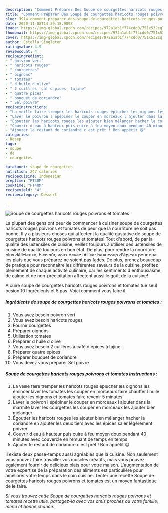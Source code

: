 ```yaml
---
description: "Comment Préparer Des Soupe de courgettes haricots rouges poivrons et tomates"
title: "Comment Préparer Des Soupe de courgettes haricots rouges poivrons et tomates"
slug: 3914-comment-preparer-des-soupe-de-courgettes-haricots-rouges-poivrons-et-tomates
date: 2020-11-08T14:30:18.909Z
image: https://img-global.cpcdn.com/recipes/972a1ab1f774cdd0/751x532cq70/soupe-de-courgettes-haricots-rouges-poivrons-et-tomates-photo-principale-de-la-recette.jpg
thumbnail: https://img-global.cpcdn.com/recipes/972a1ab1f774cdd0/751x532cq70/soupe-de-courgettes-haricots-rouges-poivrons-et-tomates-photo-principale-de-la-recette.jpg
cover: https://img-global.cpcdn.com/recipes/972a1ab1f774cdd0/751x532cq70/soupe-de-courgettes-haricots-rouges-poivrons-et-tomates-photo-principale-de-la-recette.jpg
author: Estella Singleton
ratingvalue: 4.9
reviewcount: 4
recipeingredient:
- " poivron vert"
- " haricots rouges"
- " courgettes"
- " oignons"
- " tomates"
- " d huile d olive"
- " 2 cuillres  caf d pices  tajine"
- " quatre pices"
- " bouquet de coriandre"
- " Sel poivre"
recipeinstructions:
- "La veille faire tremper les haricots rouges éplucher les oignons les émincer laver les tomates les couper en morceaux faire chauffer l huile ajouter les oignons et tomates faire revenir 5 minutes"
- "Laver le poivron l épépiner le couper en morceaux l ajouter dans la marmite laver les courgettes les couper en morceaux les ajouter bien mélanger"
- "Égoutter les haricots rouges les ajouter bien mélanger hacher la coriandre en ajouter les deux tiers avec les épices saler légèrement poivrer"
- "Couvrir d eau à hauteur puis cuire à feu moyen doux pendant 40 minutes avec couvercle en remuant de temps en temps"
- "Ajouter le restant de coriandre c est prêt ! Bon appétit 😋"
categories:
- Resep
tags:
- soupe
- de
- courgettes

katakunci: soupe de courgettes 
nutrition: 247 calories
recipecuisine: Indonesian
preptime: "PT38M"
cooktime: "PT40M"
recipeyield: "4"
recipecategory: Dessert

---
```



![Soupe de courgettes haricots rouges poivrons et tomates](https://img-global.cpcdn.com/recipes/972a1ab1f774cdd0/751x532cq70/soupe-de-courgettes-haricots-rouges-poivrons-et-tomates-photo-principale-de-la-recette.jpg)

La plupart des gens ont peur de commencer à cuisiner soupe de courgettes haricots rouges poivrons et tomates de peur que la nourriture ne soit pas bonne. Il y a plusieurs choses qui affectent la qualité gustative de soupe de courgettes haricots rouges poivrons et tomates! Tout d'abord, de par la qualité des ustensiles de cuisine, veillez toujours à utiliser des ustensiles de cuisine de qualité toujours en bon état. De plus, pour rendre la nourriture plus délicieuse, bien sûr, vous devez utiliser beaucoup d'épices pour que les plats que vous préparez ne soient pas fades. De plus, prenez beaucoup de pratique pour reconnaître les différentes saveurs de la cuisine, profitez pleinement de chaque activité culinaire, car les sentiments d'enthousiasme, de calme et de non-précipitation affectent aussi le goût de la cuisine!

<!--inarticleads1-->

À cuire soupe de courgettes haricots rouges poivrons et tomates tue seul besion 10 Ingrédients et 5 pas. Voici comment vous faire il.

##### Ingrédients de soupe de courgettes haricots rouges poivrons et tomates :

1. Vous avez besoin  poivron vert
1. Vous avez besoin  haricots rouges
1. Fournir  courgettes
1. Préparer  oignons
1. Utilisation  tomates
1. Préparer  d huile d olive
1. Vous avez besoin  2 cuillères à café d épices à tajine
1. Préparer  quatre épices
1. Préparer  bouquet de coriandre
1. Vous devez vous préparer  Sel poivre




<!--inarticleads2-->

##### Soupe de courgettes haricots rouges poivrons et tomates instructions :

1. La veille faire tremper les haricots rouges éplucher les oignons les émincer laver les tomates les couper en morceaux faire chauffer l huile ajouter les oignons et tomates faire revenir 5 minutes
1. Laver le poivron l épépiner le couper en morceaux l ajouter dans la marmite laver les courgettes les couper en morceaux les ajouter bien mélanger
1. Égoutter les haricots rouges les ajouter bien mélanger hacher la coriandre en ajouter les deux tiers avec les épices saler légèrement poivrer
1. Couvrir d eau à hauteur puis cuire à feu moyen doux pendant 40 minutes avec couvercle en remuant de temps en temps
1. Ajouter le restant de coriandre c est prêt ! Bon appétit 😋




<!--inarticleads1-->

<p>
Il existe deux passe-temps aussi agréables que la cuisine. Non seulement vous pouvez faire travailler vos muscles créatifs, mais vous pouvez également fournir de délicieux plats pour votre maison. L'augmentation de votre expertise de la préparation des aliments est particulière pour améliorer votre temps dans le coin cuisine. Tenter une recette Soupe de courgettes haricots rouges poivrons et tomates est un moyen fantastique de le faire.
</p>

<p>
<i>Si vous trouvez cette Soupe de courgettes haricots rouges poivrons et tomates recette utile, partagez-la avec vos amis proches ou votre famille, merci et bonne chance.</i>
</p>
